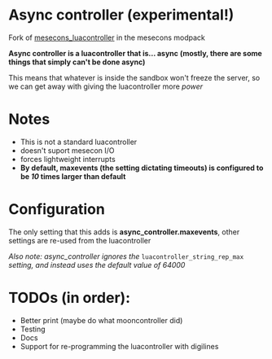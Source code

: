 # Async controller (experimental!)

Fork of [mesecons_luacontroller](https://github.com/minetest-mods/mesecons/tree/master/mesecons_luacontroller) in the mesecons modpack 

**Async controller is a luacontroller that is... async (mostly, there are some things that simply can't be done async)**

This means that whatever is inside the sandbox won't freeze the server, so we can get away with giving the luacontroller more *power*

# Notes
- This is not a standard luacontroller
- doesn't suport mesecon I/O 
- forces lightweight interrupts
- **By default, maxevents (the setting dictating timeouts) is configured to be *10* times larger than default**

# Configuration
The only setting that this adds is **async_controller.maxevents**, other settings are re-used from the luacontroller

*Also note: async_controller ignores the* `luacontroller_string_rep_max` *setting, and instead uses the default value of 64000*

# TODOs (in order):
- Better print (maybe do what mooncontroller did)
- Testing
- Docs
- Support for re-programming the luacontroller with digilines

